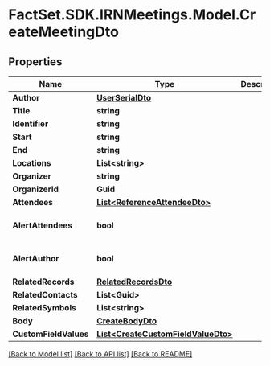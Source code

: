# FactSet.SDK.IRNMeetings.Model.CreateMeetingDto

## Properties

Name | Type | Description | Notes
------------ | ------------- | ------------- | -------------
**Author** | [**UserSerialDto**](UserSerialDto.md) |  | 
**Title** | **string** |  | [optional] 
**Identifier** | **string** |  | [optional] 
**Start** | **string** |  | 
**End** | **string** |  | 
**Locations** | **List&lt;string&gt;** |  | [optional] 
**Organizer** | **string** |  | [optional] 
**OrganizerId** | **Guid** |  | [optional] 
**Attendees** | [**List&lt;ReferenceAttendeeDto&gt;**](ReferenceAttendeeDto.md) |  | [optional] 
**AlertAttendees** | **bool** |  | [optional] [default to false]
**AlertAuthor** | **bool** |  | [optional] [default to false]
**RelatedRecords** | [**RelatedRecordsDto**](RelatedRecordsDto.md) |  | [optional] 
**RelatedContacts** | **List&lt;Guid&gt;** |  | [optional] 
**RelatedSymbols** | **List&lt;string&gt;** |  | [optional] 
**Body** | [**CreateBodyDto**](CreateBodyDto.md) |  | [optional] 
**CustomFieldValues** | [**List&lt;CreateCustomFieldValueDto&gt;**](CreateCustomFieldValueDto.md) |  | [optional] 

[[Back to Model list]](../README.md#documentation-for-models) [[Back to API list]](../README.md#documentation-for-api-endpoints) [[Back to README]](../README.md)

